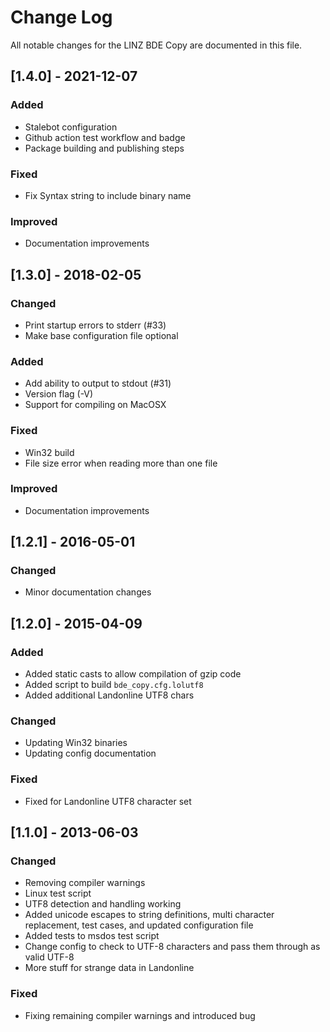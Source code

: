 # Change Log

All notable changes for the LINZ BDE Copy are documented in this file.

## [1.4.0] - 2021-12-07
### Added
- Stalebot configuration
- Github action test workflow and badge
- Package building and publishing steps
### Fixed
- Fix Syntax string to include binary name
### Improved
- Documentation improvements

## [1.3.0] - 2018-02-05
### Changed
- Print startup errors to stderr (#33)
- Make base configuration file optional
### Added
- Add ability to output to stdout (#31)
- Version flag (-V)
- Support for compiling on MacOSX
### Fixed
- Win32 build
- File size error when reading more than one file
### Improved
- Documentation improvements

## [1.2.1] - 2016-05-01
### Changed
- Minor documentation changes

## [1.2.0] - 2015-04-09
### Added
- Added static casts to allow compilation of gzip code
- Added script to build `bde_copy.cfg.lolutf8`
- Added additional Landonline UTF8 chars

### Changed
- Updating Win32 binaries
- Updating config documentation

### Fixed
- Fixed for Landonline UTF8 character set

## [1.1.0] - 2013-06-03
### Changed
- Removing compiler warnings
- Linux test script
- UTF8 detection and handling working
- Added unicode escapes to string definitions, multi character replacement, test cases, and updated configuration file
- Added tests to msdos test script
- Change config to check to UTF-8 characters and pass them through as valid UTF-8
- More stuff for strange data in Landonline

### Fixed
- Fixing remaining compiler warnings and introduced bug
